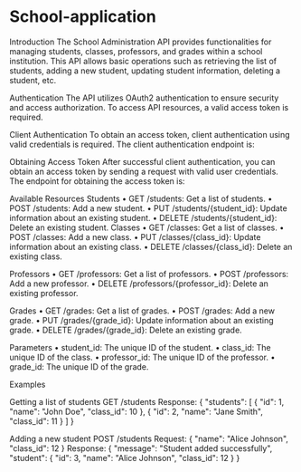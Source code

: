 # School-application
Introduction
	The School Administration API provides functionalities for managing students, classes, professors, and grades within a school institution. This API allows basic operations such as retrieving the list of students, adding a new student, updating student information, deleting a student, etc.

Authentication
	The API utilizes OAuth2 authentication to ensure security and access authorization. To access API resources, a valid access token is required.

Client Authentication
	To obtain an access token, client authentication using valid credentials is required. The client authentication endpoint is:

Obtaining Access Token
	After successful client authentication, you can obtain an access token by sending a request with valid user credentials. The endpoint for obtaining the access token is:

Available Resources
Students
• GET /students: Get a list of students.
• POST /students: Add a new student.
• PUT /students/{student_id}: Update information about an existing student.
• DELETE /students/{student_id}: Delete an existing student.
Classes
• GET /classes: Get a list of classes.
• POST /classes: Add a new class.
• PUT /classes/{class_id}: Update information about an existing class.
• DELETE /classes/{class_id}: Delete an existing class.

Professors
• GET /professors: Get a list of professors.
• POST /professors: Add a new professor.
• DELETE /professors/{professor_id}: Delete an existing professor.

Grades
• GET /grades: Get a list of grades.
• POST /grades: Add a new grade.
• PUT /grades/{grade_id}: Update information about an existing grade.
• DELETE /grades/{grade_id}: Delete an existing grade.

Parameters
• student_id: The unique ID of the student.
• class_id: The unique ID of the class.
• professor_id: The unique ID of the professor.
• grade_id: The unique ID of the grade.

Examples

Getting a list of students
GET /students
Response:
{
"students": [
{
"id": 1,
"name": "John Doe",
"class_id": 10
},
{
"id": 2,
"name": "Jane Smith",
"class_id": 11
}
]
}

Adding a new student
POST /students
Request:
{
"name": "Alice Johnson",
"class_id": 12
}
Response:
{
"message": "Student added successfully",
"student": {
"id": 3,
"name": "Alice Johnson",
"class_id": 12
}
}
